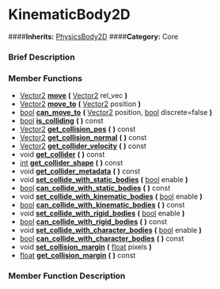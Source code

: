 #  KinematicBody2D  
####**Inherits:** [PhysicsBody2D](class_physicsbody2d)
####**Category:** Core

###  Brief Description  


###  Member Functions 
  * [Vector2](class_vector2)  **[move](#move)**  **(** [Vector2](class_vector2) rel_vec  **)**
  * [Vector2](class_vector2)  **[move&#95;to](#move_to)**  **(** [Vector2](class_vector2) position  **)**
  * [bool](class_bool)  **[can&#95;move&#95;to](#can_move_to)**  **(** [Vector2](class_vector2) position, [bool](class_bool) discrete=false  **)**
  * [bool](class_bool)  **[is&#95;colliding](#is_colliding)**  **(** **)** const
  * [Vector2](class_vector2)  **[get&#95;collision&#95;pos](#get_collision_pos)**  **(** **)** const
  * [Vector2](class_vector2)  **[get&#95;collision&#95;normal](#get_collision_normal)**  **(** **)** const
  * [Vector2](class_vector2)  **[get&#95;collider&#95;velocity](#get_collider_velocity)**  **(** **)** const
  * void  **[get&#95;collider](#get_collider)**  **(** **)** const
  * [int](class_int)  **[get&#95;collider&#95;shape](#get_collider_shape)**  **(** **)** const
  * void  **[get&#95;collider&#95;metadata](#get_collider_metadata)**  **(** **)** const
  * void  **[set&#95;collide&#95;with&#95;static&#95;bodies](#set_collide_with_static_bodies)**  **(** [bool](class_bool) enable  **)**
  * [bool](class_bool)  **[can&#95;collide&#95;with&#95;static&#95;bodies](#can_collide_with_static_bodies)**  **(** **)** const
  * void  **[set&#95;collide&#95;with&#95;kinematic&#95;bodies](#set_collide_with_kinematic_bodies)**  **(** [bool](class_bool) enable  **)**
  * [bool](class_bool)  **[can&#95;collide&#95;with&#95;kinematic&#95;bodies](#can_collide_with_kinematic_bodies)**  **(** **)** const
  * void  **[set&#95;collide&#95;with&#95;rigid&#95;bodies](#set_collide_with_rigid_bodies)**  **(** [bool](class_bool) enable  **)**
  * [bool](class_bool)  **[can&#95;collide&#95;with&#95;rigid&#95;bodies](#can_collide_with_rigid_bodies)**  **(** **)** const
  * void  **[set&#95;collide&#95;with&#95;character&#95;bodies](#set_collide_with_character_bodies)**  **(** [bool](class_bool) enable  **)**
  * [bool](class_bool)  **[can&#95;collide&#95;with&#95;character&#95;bodies](#can_collide_with_character_bodies)**  **(** **)** const
  * void  **[set&#95;collision&#95;margin](#set_collision_margin)**  **(** [float](class_float) pixels  **)**
  * [float](class_float)  **[get&#95;collision&#95;margin](#get_collision_margin)**  **(** **)** const

###  Member Function Description  

